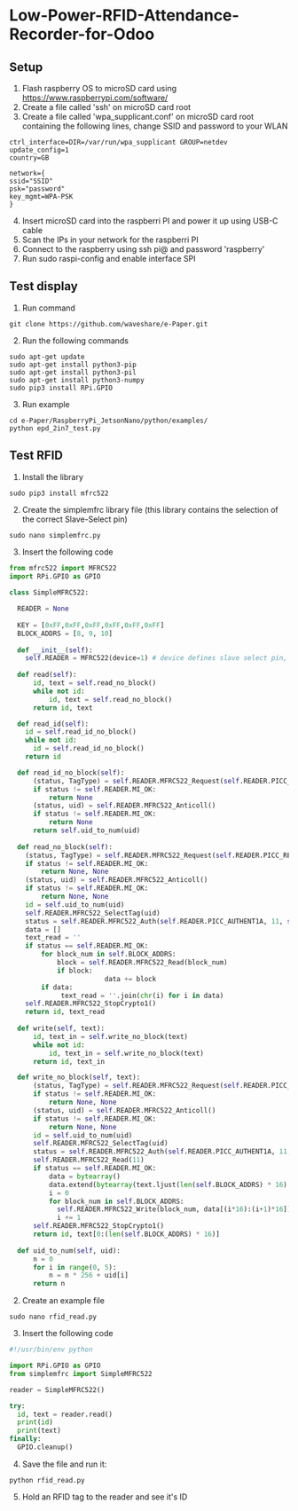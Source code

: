 # Low-Power-RFID-Attendance-Recorder-for-Odoo

## Setup
1. Flash raspberry OS to microSD card using https://www.raspberrypi.com/software/
2. Create a file called 'ssh' on microSD card root
3. Create a file called 'wpa_supplicant.conf' on microSD card root containing the following lines, change SSID and password to your WLAN
```console
ctrl_interface=DIR=/var/run/wpa_supplicant GROUP=netdev
update_config=1
country=GB

network={
ssid="SSID"
psk="password"
key_mgmt=WPA-PSK
}
```
4. Insert microSD card into the raspberri PI and power it up using USB-C cable
5. Scan the IPs in your network for the raspberri PI
6. Connect to the raspberry using ssh pi@<IP-ADDR> and password 'raspberry'
7. Run sudo raspi-config and enable interface SPI

## Test display
1. Run command
```console
git clone https://github.com/waveshare/e-Paper.git
```
2. Run the following commands
```console
sudo apt-get update
sudo apt-get install python3-pip
sudo apt-get install python3-pil
sudo apt-get install python3-numpy
sudo pip3 install RPi.GPIO
```
3. Run example
```console
cd e-Paper/RaspberryPi_JetsonNano/python/examples/
python epd_2in7_test.py
```
## Test RFID
1. Install the library
```console
sudo pip3 install mfrc522
```
2. Create the simplemfrc library file (this library contains the selection of the correct Slave-Select pin)
```console
sudo nano simplemfrc.py
```
3. Insert the following code
```python
from mfrc522 import MFRC522
import RPi.GPIO as GPIO
  
class SimpleMFRC522:

  READER = None
  
  KEY = [0xFF,0xFF,0xFF,0xFF,0xFF,0xFF]
  BLOCK_ADDRS = [8, 9, 10]
  
  def __init__(self):
    self.READER = MFRC522(device=1) # device defines slave select pin, CE0 used for display, CE1 used for RFID
  
  def read(self):
      id, text = self.read_no_block()
      while not id:
          id, text = self.read_no_block()
      return id, text

  def read_id(self):
    id = self.read_id_no_block()
    while not id:
      id = self.read_id_no_block()
    return id

  def read_id_no_block(self):
      (status, TagType) = self.READER.MFRC522_Request(self.READER.PICC_REQIDL)
      if status != self.READER.MI_OK:
          return None
      (status, uid) = self.READER.MFRC522_Anticoll()
      if status != self.READER.MI_OK:
          return None
      return self.uid_to_num(uid)
  
  def read_no_block(self):
    (status, TagType) = self.READER.MFRC522_Request(self.READER.PICC_REQIDL)
    if status != self.READER.MI_OK:
        return None, None
    (status, uid) = self.READER.MFRC522_Anticoll()
    if status != self.READER.MI_OK:
        return None, None
    id = self.uid_to_num(uid)
    self.READER.MFRC522_SelectTag(uid)
    status = self.READER.MFRC522_Auth(self.READER.PICC_AUTHENT1A, 11, self.KEY, uid)
    data = []
    text_read = ''
    if status == self.READER.MI_OK:
        for block_num in self.BLOCK_ADDRS:
            block = self.READER.MFRC522_Read(block_num) 
            if block:
                        data += block
        if data:
             text_read = ''.join(chr(i) for i in data)
    self.READER.MFRC522_StopCrypto1()
    return id, text_read
    
  def write(self, text):
      id, text_in = self.write_no_block(text)
      while not id:
          id, text_in = self.write_no_block(text)
      return id, text_in

  def write_no_block(self, text):
      (status, TagType) = self.READER.MFRC522_Request(self.READER.PICC_REQIDL)
      if status != self.READER.MI_OK:
          return None, None
      (status, uid) = self.READER.MFRC522_Anticoll()
      if status != self.READER.MI_OK:
          return None, None
      id = self.uid_to_num(uid)
      self.READER.MFRC522_SelectTag(uid)
      status = self.READER.MFRC522_Auth(self.READER.PICC_AUTHENT1A, 11, self.KEY, uid)
      self.READER.MFRC522_Read(11)
      if status == self.READER.MI_OK:
          data = bytearray()
          data.extend(bytearray(text.ljust(len(self.BLOCK_ADDRS) * 16).encode('ascii')))
          i = 0
          for block_num in self.BLOCK_ADDRS:
            self.READER.MFRC522_Write(block_num, data[(i*16):(i+1)*16])
            i += 1
      self.READER.MFRC522_StopCrypto1()
      return id, text[0:(len(self.BLOCK_ADDRS) * 16)]
      
  def uid_to_num(self, uid):
      n = 0
      for i in range(0, 5):
          n = n * 256 + uid[i]
      return n

```
2. Create an example file
```console
sudo nano rfid_read.py
```
3. Insert the following code
```python
#!/usr/bin/env python

import RPi.GPIO as GPIO
from simplemfrc import SimpleMFRC522

reader = SimpleMFRC522()

try:
  id, text = reader.read()
  print(id)
  print(text)
finally:
  GPIO.cleanup()
```
4. Save the file and run it:
```console
python rfid_read.py
```
5. Hold an RFID tag to the reader and see it's ID

